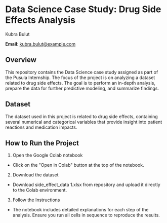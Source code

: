 # Data Science Case Study: Drug Side Effects Analysis
Kubra Bulut

**Email**: kubra.bulut@example.com

## Overview
This repository contains the Data Science case study assigned as part of the Pusula Internship. The focus of the project is on analyzing a dataset related to drug side effects. The goal is to perform an in-depth analysis, prepare the data for further predictive modeling, and summarize findings.

## Dataset

The dataset used in this project is related to drug side effects, containing several numerical and categorical variables that provide insight into patient reactions and medication impacts.


## How to Run the Project

1. Open the Google Colab notebook

- Click on the "Open in Colab" button at the top of the notebook.

2. Download the dataset
- Download side_effect_data 1.xlsx from repository and upload it directly to the Colab environment.


3. Follow the Instructions
- The notebook includes detailed explanations for each step of the analysis. Ensure you run all cells in sequence to reproduce the results.

